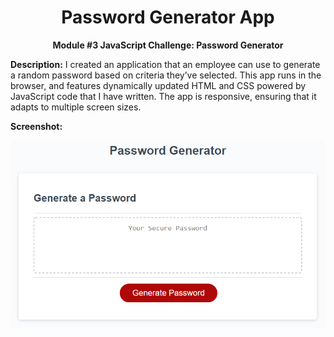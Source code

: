 <h1 align="center">Password Generator App</h1>
<p align="center"><b>Module #3 JavaScript Challenge: Password Generator</b></p>

<p><b>Description:</b> I created an application that an employee can use to generate a random password based on criteria they’ve selected. This app runs in the browser, and features dynamically updated HTML and CSS powered by JavaScript code that I have written. The app is responsive, ensuring that it adapts to multiple screen sizes.</p>


<p><b>Screenshot:</b></p>
<img src="./assets/images/password.png">
